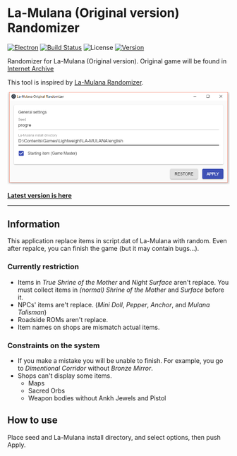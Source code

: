 La-Mulana (Original version) Randomizer
====

[![Electron](https://img.shields.io/badge/powered%20by-Electron-blue.svg)](https://electronjs.org/)
[![Build Status](https://travis-ci.org/progre/lmorandomizer.svg?branch=master)](https://travis-ci.org/progre/lmorandomizer) ![License](https://img.shields.io/github/license/progre/lmorandomizer.svg) [![Version](https://img.shields.io/github/release/progre/lmorandomizer/all.svg)](https://github.com/progre/lmorandomizer/releases)

Randomizer for La-Mulana (Original version). Original game will be found in [Internet Archive](https://archive.org/details/La-Mulana)

This tool is inspired by [La-Mulana Randomizer](https://github.com/thezerothcat/LaMulanaRandomizer/wiki).

<img width="750" src="window.png">

**[Latest version is here](https://github.com/progre/lmorandomizer/releases)**

----

Information
----

This application replace items in script.dat of La-Mulana with random. Even after repalce, you can finish the game (but it may contain bugs...).

### Currently restriction

- Items in *True Shrine of the Mother* and *Night Surface* aren't replace. You must collect items in *(normal) Shrine of the Mother* and *Surface* before it.
- NPCs' items are't replace. (*Mini Doll*, *Pepper*, *Anchor*, and *Mulana Talisman*)
- Roadside ROMs aren't replace.
- Item names on shops are mismatch actual items.

### Constraints on the system

- If you make a mistake you will be unable to finish. For example, you go to *Dimentional Corridor* without *Bronze Mirror*.
- Shops can't display some items.
  - Maps
  - Sacred Orbs
  - Weapon bodies without Ankh Jewels and Pistol

How to use
----

Place seed and La-Mulana install directory, and select options, then push Apply.
